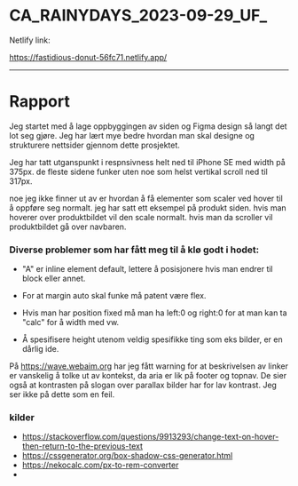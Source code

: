 # CA_RAINYDAYS_2023-09-29_UF_
 
Netlify link: 

https://fastidious-donut-56fc71.netlify.app/

___________________________________________________________



# Rapport


Jeg startet med å lage oppbyggingen av siden og Figma design så langt det lot seg gjøre. Jeg har lært mye bedre hvordan man skal designe og strukturere nettsider gjennom dette prosjektet. 

Jeg har tatt utganspunkt i respnsivness helt ned til iPhone SE med width på 375px. de fleste sidene funker uten noe som helst vertikal scroll ned til 317px. 

noe jeg ikke finner ut av er hvordan å få elementer som scaler ved hover til å oppføre seg normalt. jeg har satt ett eksempel på produkt siden. hvis man hoverer over produktbildet vil den scale normalt. hvis man da scroller vil produktbildet gå over navbaren.



### Diverse problemer som har fått meg til å klø godt i hodet:

* "A" er inline element default, lettere å posisjonere hvis man endrer til block eller annet.

* For at margin auto skal funke må patent være flex.

* Hvis man har position fixed må man ha left:0 og right:0 for at man kan ta "calc" for å width med vw.

* Å spesifisere height utenom veldig spesifikke ting som eks bilder, er en dårlig ide.

På https://wave.webaim.org har jeg fått warning for at beskrivelsen av linker er vanskelig å tolke ut av kontekst, da aria er lik på footer og topnav. De sier også at kontrasten på slogan over parallax bilder har for lav kontrast. Jeg ser ikke på dette som en feil. 


### kilder
* https://stackoverflow.com/questions/9913293/change-text-on-hover-then-return-to-the-previous-text
* https://cssgenerator.org/box-shadow-css-generator.html
* https://nekocalc.com/px-to-rem-converter
* 